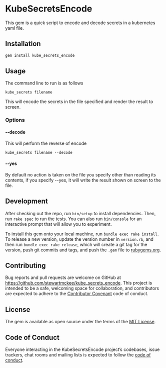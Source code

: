 # KubeSecretsEncode

This gem is a quick script to encode and decode secrets in a kubernetes yaml file.

## Installation

```bash
gem install kube_secrets_encode
```

## Usage

The command line to run is as follows

```
kube_secrets filename
```

This will encode the secrets in the file specified and render the result to screen.

### Options

#### --decode

This will perform the reverse of encode

```
kube_secrets filename --decode
```


#### --yes

By default no action is taken on the file you specify other than reading its contents, if you specify --yes, it will write the result shown on screen to the file.

## Development

After checking out the repo, run `bin/setup` to install dependencies. Then, run `rake spec` to run the tests. You can also run `bin/console` for an interactive prompt that will allow you to experiment.

To install this gem onto your local machine, run `bundle exec rake install`. To release a new version, update the version number in `version.rb`, and then run `bundle exec rake release`, which will create a git tag for the version, push git commits and tags, and push the `.gem` file to [rubygems.org](https://rubygems.org).

## Contributing

Bug reports and pull requests are welcome on GitHub at https://github.com/stewartmckee/kube_secrets_encode. This project is intended to be a safe, welcoming space for collaboration, and contributors are expected to adhere to the [Contributor Covenant](http://contributor-covenant.org) code of conduct.

## License

The gem is available as open source under the terms of the [MIT License](http://opensource.org/licenses/MIT).

## Code of Conduct

Everyone interacting in the KubeSecretsEncode project’s codebases, issue trackers, chat rooms and mailing lists is expected to follow the [code of conduct](https://github.com/stewartmckee/kube_secrets_encode/blob/master/CODE_OF_CONDUCT.md).
